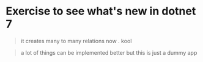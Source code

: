 # Exercise to see what's new in dotnet 7
> it creates many to many relations now . kool

> a lot of things can be implemented better but this is just a dummy app